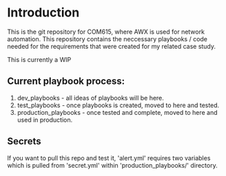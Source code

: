 # Introduction
This is the git repository for COM615, where AWX is used for network automation. This repository contains the neccessary playbooks / code needed for the requirements that were created for my related case study. 

This is currently a WIP

## Current playbook process:
1) dev_playbooks - all ideas of playbooks will be here. 
2) test_playbooks - once playbooks is created, moved to here and tested.
3) production_playbooks - once tested and complete, moved to here and used in production. 

## Secrets
If you want to pull this repo and test it, 'alert.yml' requires two variables which is pulled from 'secret.yml' within 'production_playbooks/' directory.

